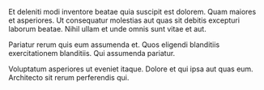Et deleniti modi inventore beatae quia suscipit est dolorem. Quam maiores et asperiores. Ut consequatur molestias aut quas sit debitis excepturi laborum beatae. Nihil ullam et unde omnis sunt vitae et aut.
 Pariatur rerum quis eum assumenda et. Quos eligendi blanditiis exercitationem blanditiis. Qui assumenda pariatur.
 Voluptatum asperiores ut eveniet itaque. Dolore et qui ipsa aut quas eum. Architecto sit rerum perferendis qui.